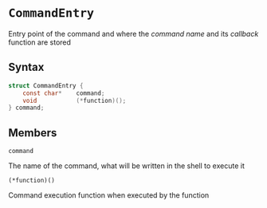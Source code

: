 # `CommandEntry`

Entry point of the command and where the *command name* and its *callback* function are stored
## Syntax

```C
struct CommandEntry {
    const char*    command;
    void           (*function)();
} command;
```

## Members

`command`

The name of the command, what will be written in the shell to execute it

`(*function)()`

Command execution function when executed by the function